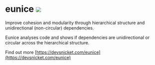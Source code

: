 # eunice ![](https://raw.githubusercontent.com/DevSnicket/eunice/master/arrows/default-height.svg?sanitize=true)

Improve cohesion and modularity through hierarchical structure and unidirectional (non-circular) dependencies.

Eunice analyses code and shows if dependencies are unidirectional or circular across the hierarchical structure.

Find out more [https://devsnicket.com/eunice](https://devsnicket.com/eunice)
